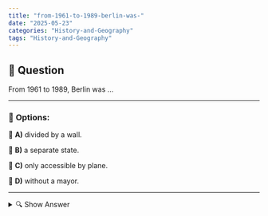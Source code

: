 ```yaml
---
title: "from-1961-to-1989-berlin-was-"
date: "2025-05-23"
categories: "History-and-Geography"
tags: "History-and-Geography"
---
```


## 📌 **Question**

From 1961 to 1989, Berlin was ...



---

### 📝 **Options:**

🔘 **A)** divided by a wall.

🔘 **B)** a separate state.

🔘 **C)** only accessible by plane.

🔘 **D)** without a mayor.

---

<details>
  <summary>🔍 Show Answer</summary>

  <p>
💡  <b>Correct Answer:</b>  a
  </p>
  <p>
    📖<b>Explanation:</b>
    
  </p>
</details>
